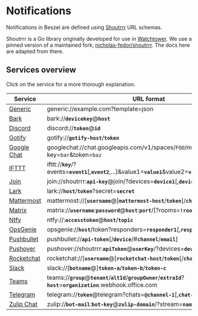 # Notifications

Notifications in Beszel are defined using [Shoutrrr](https://github.com/containrrr/shoutrrr) URL schemas.

Shoutrrr is a Go library originally developed for use in [Watchtower](https://github.com/containrrr/watchtower). We use a pinned version of a maintained fork, [nicholas-fedor/shoutrrr](https://github.com/nicholas-fedor/shoutrrr). The docs here are adapted from there.

## Services overview

Click on the service for a more thorough explanation.

<div style="white-space: nowrap;">

| Service                        | URL format                                                                                                                   |
| ------------------------------ | ---------------------------------------------------------------------------------------------------------------------------- |
| [Generic](./generic.md)        | generic://example.com?template=json                                                                                          |
| [Bark](./bark.md)              | bark://**`devicekey`**@**`host`**                                                                                            |
| [Discord](./discord.md)        | discord://**`token`**@**`id`**                                                                                               |
| [Gotify](./gotify.md)          | gotify://**`gotify-host`**/**`token`**                                                                                       |
| [Google Chat](./googlechat.md) | googlechat://chat.googleapis.com/v1/spaces/`FOO`/messages?key=`bar`&token=`baz`                                              |
| [IFTTT](./ifttt.md)            | ifttt://**`key`**/?events=**`event1`**[,__`event2`__,...]&value1=**`value1`**&value2=**`value2`**&value3=**`value3`**        |
| [Join](./join.md)              | join://shoutrrr:**`api-key`**@join/?devices=**`device1`**[,**`device2`**, ...][&icon=__`icon`__]                             |
| [Lark](./lark.md)              | lark://**`host`**/**`token`**?secret=**`secret`**                                                                            |
| [Mattermost](./mattermost.md)  | mattermost://[__`username`__@]**`mattermost-host`**/**`token`**[/__`channel`__]                                              |
| [Matrix](./matrix.md)          | matrix://**`username`**:**`password`**@**`host`**:**`port`**/[?rooms=**`!roomID1`**[,__`roomAlias2`__]]                      |
| [Ntfy](./ntfy.md)              | ntfy://:**`accesstoken`**@**`host`**/**`topic`**                                                                             |
| [OpsGenie](./opsgenie.md)      | opsgenie://**`host`**/token?responders=**`responder1`**[,__`responder2`__]\_                                                 |
| [Pushbullet](./pushbullet.md)  | pushbullet://**`api-token`**[/__`device`__/#__`channel`__/__`email`__]                                                       |
| [Pushover](./pushover.md)      | pushover://shoutrrr:**`apiToken`**@**`userKey`**/?devices=**`device1`**[,__`device2`__, ...]                                 |
| [Rocketchat](./rocketchat.md)  | rocketchat://[__`username`__@]**`rocketchat-host`**/**`token`**[/__`channel`&#124;`@recipient`__]                            |
| [Slack](./slack.md)            | slack://[__`botname`__@]**`token-a`**/**`token-b`**/**`token-c`**                                                            |
| [Teams](./teams.md)            | teams://**`group`**@**`tenant`**/**`altId`**/**`groupOwner`**/**`extraId`**?**`host`**=**`organization`**.webhook.office.com |
| [Telegram](./telegram.md)      | telegram://**`token`**@telegram?chats=**`@channel-1`**[,__`chat-id-1`__,...]                                                 |
| [Zulip Chat](./zulip.md)       | zulip://**`bot-mail`**:**`bot-key`**@**`zulip-domain`**/?stream=**`name-or-id`**&topic=**`name`**                            |

</div>

